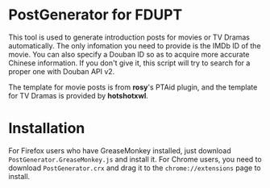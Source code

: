 PostGenerator for FDUPT
=======
This tool is used to generate introduction posts for movies or TV Dramas automatically.
The only infomation you need to provide is the IMDb ID of the movie. 
You can also specify a Douban ID so as to acquire more accurate Chinese information. If you don't give it, this script will try to search for a proper one with Douban API v2.

The template for movie posts is from **rosy**'s PTAid plugin, and the template for TV Dramas is provided by **hotshotxwl**.

Installation
=======
For Firefox users who have GreaseMonkey installed, just download `PostGenerator.GreaseMonkey.js` and install it.
For Chrome users, you need to download `PostGenerator.crx` and drag it to the `chrome://extensions` page to install.